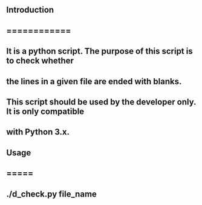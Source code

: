 ##
##
## Introduction
## ============
##
## It is a python script. The purpose of this script is to check whether
## the lines in a given file are ended with blanks.
##
## This script should be used by the developer only. It is only compatible
## with Python 3.x.
##
## Usage
## =====
##
## ./d_check.py file_name
